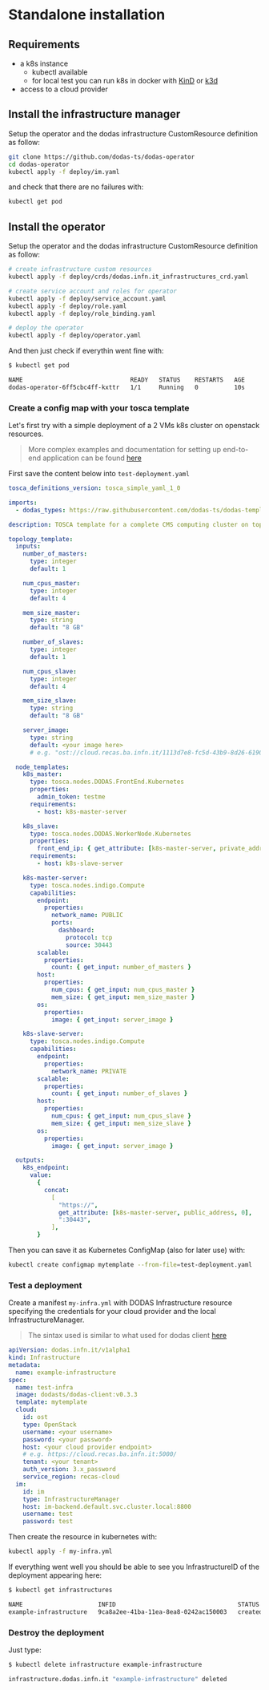 # Standalone installation

## Requirements

- a k8s instance
  - kubectl available
  - for local test you can run k8s in docker with [KinD](https://kind.sigs.k8s.io/) or [k3d](https://github.com/rancher/k3d)
- access to a cloud provider

## Install the infrastructure manager

Setup the operator and the dodas infrastructure CustomResource definition as follow:

```bash
git clone https://github.com/dodas-ts/dodas-operator
cd dodas-operator
kubectl apply -f deploy/im.yaml
```

and check that there are no failures with:

```bash
kubectl get pod
```

## Install the operator

Setup the operator and the dodas infrastructure CustomResource definition as follow:

```bash
# create infrastructure custom resources
kubectl apply -f deploy/crds/dodas.infn.it_infrastructures_crd.yaml

# create service account and roles for operator
kubectl apply -f deploy/service_account.yaml
kubectl apply -f deploy/role.yaml
kubectl apply -f deploy/role_binding.yaml

# deploy the operator
kubectl apply -f deploy/operator.yaml
```

And then just check if everythin went fine with:

```bash
$ kubectl get pod

NAME                              READY   STATUS    RESTARTS   AGE
dodas-operator-6ff5cbc4ff-kxttr   1/1     Running   0          10s
```

### Create a config map with your tosca template

Let's first try with a simple deployment of a 2 VMs k8s cluster on openstack resources.

> More complex examples and documentation for setting up end-to-end application can be found [here](https://dodas-ts.github.io/dodas-templates/)

First save the content below into `test-deployment.yaml`

```yaml
tosca_definitions_version: tosca_simple_yaml_1_0

imports:
  - dodas_types: https://raw.githubusercontent.com/dodas-ts/dodas-templates/master/tosca-types/dodas_types.yml

description: TOSCA template for a complete CMS computing cluster on top of K8s orchestrator

topology_template:
  inputs:
    number_of_masters:
      type: integer
      default: 1

    num_cpus_master:
      type: integer
      default: 4

    mem_size_master:
      type: string
      default: "8 GB"

    number_of_slaves:
      type: integer
      default: 1

    num_cpus_slave:
      type: integer
      default: 4

    mem_size_slave:
      type: string
      default: "8 GB"

    server_image:
      type: string
      default: <your image here>
      # e.g. "ost://cloud.recas.ba.infn.it/1113d7e8-fc5d-43b9-8d26-61906d89d479"

  node_templates:
    k8s_master:
      type: tosca.nodes.DODAS.FrontEnd.Kubernetes
      properties:
        admin_token: testme
      requirements:
        - host: k8s-master-server

    k8s_slave:
      type: tosca.nodes.DODAS.WorkerNode.Kubernetes
      properties:
        front_end_ip: { get_attribute: [k8s-master-server, private_address, 0] }
      requirements:
        - host: k8s-slave-server

    k8s-master-server:
      type: tosca.nodes.indigo.Compute
      capabilities:
        endpoint:
          properties:
            network_name: PUBLIC
            ports:
              dashboard:
                protocol: tcp
                source: 30443
        scalable:
          properties:
            count: { get_input: number_of_masters }
        host:
          properties:
            num_cpus: { get_input: num_cpus_master }
            mem_size: { get_input: mem_size_master }
        os:
          properties:
            image: { get_input: server_image }

    k8s-slave-server:
      type: tosca.nodes.indigo.Compute
      capabilities:
        endpoint:
          properties:
            network_name: PRIVATE
        scalable:
          properties:
            count: { get_input: number_of_slaves }
        host:
          properties:
            num_cpus: { get_input: num_cpus_slave }
            mem_size: { get_input: mem_size_slave }
        os:
          properties:
            image: { get_input: server_image }

  outputs:
    k8s_endpoint:
      value:
        {
          concat:
            [
              "https://",
              get_attribute: [k8s-master-server, public_address, 0],
              ":30443",
            ],
        }
```

Then you can save it as Kubernetes ConfigMap (also for later use) with:

```bash
kubectl create configmap mytemplate --from-file=test-deployment.yaml
```

### Test a deployment

Create a manifest `my-infra.yml` with DODAS Infrastructure resource specifying the credentials for your cloud provider and the local InfrastructureManager.

> The sintax used is similar to what used for dodas client [here](https://dodas-ts.github.io/dodas-go-client/)

```yaml
apiVersion: dodas.infn.it/v1alpha1
kind: Infrastructure
metadata:
  name: example-infrastructure
spec:
  name: test-infra
  image: dodasts/dodas-client:v0.3.3
  template: mytemplate
  cloud:
    id: ost
    type: OpenStack
    username: <your username>
    password: <your password>
    host: <your cloud provider endpoint>
    # e.g. https://cloud.recas.ba.infn.it:5000/
    tenant: <your tenant>
    auth_version: 3.x_password
    service_region: recas-cloud
  im:
    id: im
    type: InfrastructureManager
    host: im-backend.default.svc.cluster.local:8800
    username: test
    password: test
```

Then create the resource in kubernetes with:

```bash
kubectl apply -f my-infra.yml
```

If everything went well you should be able to see you InfrastructureID of the deployment appearing here:

```bash
$ kubectl get infrastructures

NAME                     INFID                                  STATUS
example-infrastructure   9ca8a2ee-41ba-11ea-8ea8-0242ac150003   created
```

### Destroy the deployment

Just type:

```bash
$ kubectl delete infrastructure example-infrastructure

infrastructure.dodas.infn.it "example-infrastructure" deleted
```
